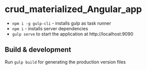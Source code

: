 # crud_materialized_Angular_app


- `npm i -g gulp-cli` - installs gulp as task runner
- `npm i` - installs server dependencies
- `gulp serve` to start the application at http://localhost:9090

## Build & development

Run `gulp build` for generating the production version files
